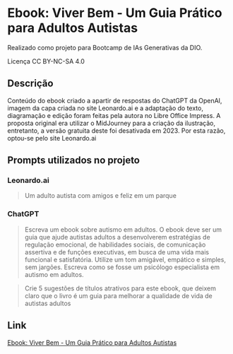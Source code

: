 # Ebook: Viver Bem - Um Guia Prático para Adultos Autistas
Realizado como projeto para Bootcamp de IAs Generativas da DIO.

Licença CC BY-NC-SA 4.0

## Descrição
Conteúdo do ebook criado a apartir de respostas do ChatGPT da OpenAI, imagem da capa criada no site Leonardo.ai e a adaptação do texto, diagramação e edição foram feitas pela autora no Libre Office Impress. 
A proposta original era utilizar o MidJourney para a criação da ilustração, entretanto, a versão gratuita deste foi desativada em 2023. Por esta razão, optou-se pelo site Leonardo.ai

## Prompts utilizados no projeto

### Leonardo.ai
> Um adulto autista com amigos e feliz em um parque

### ChatGPT
> Escreva um ebook sobre autismo em adultos. O ebook deve ser um guia que ajude autistas adultos a desenvolverem estratégias de regulação emocional, de habilidades sociais, de comunicação assertiva e de funções executivas, em busca de uma vida mais funcional e satisfatória. Utilize um tom amigável, empático e simples, sem jargões. Escreva como se fosse um psicólogo especialista em autismo em adultos.

> Crie 5 sugestões de títulos atrativos para este ebook, que deixem claro que o livro é um guia para melhorar a qualidade de vida de autistas adultos


## Link
[Ebook: Viver Bem - Um Guia Prático para Adultos Autistas](https://github.com/andarold/ebook-com-chatGPT-e-leonardo.ai/blob/main/Ebook%20Viver%20Bem%20-%20Um%20Guia%20Pr%C3%A1tico%20para%20Adultos%20Autistas%20-%20Aline%20Niendicker%20Darold.pdf)

